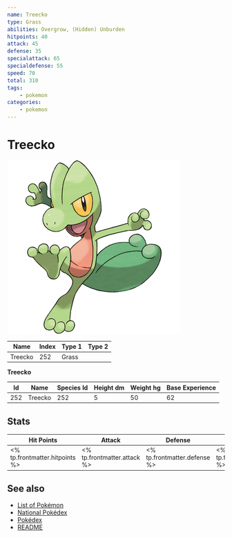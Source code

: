 ```yaml
---
name: Treecko
type: Grass
abilities: Overgrow, (Hidden) Unburden
hitpoints: 40
attack: 45
defense: 35
specialattack: 65
specialdefense: 55
speed: 70
total: 310
tags:
    - pokemon
categories:
    - pokemon
---
```


# Treecko


![Treecko](images/252.png)

| **Name** | **Index** | **Type 1** | **Type 2** |
|----|----|----|----|
| Treecko | 252 | Grass  |  |

**Treecko** 




| **Id** | **Name** | **Species Id** | **Height dm** | **Weight hg** | **Base Experience** |
|--------|----------|----------------|------------|------------|---------------------|
| 252 | Treecko | 252 | 5 | 50 | 62 |



## Stats

| **Hit Points** | **Attack** | **Defense** | **Special Attack** | **Special Defense** | **Speed** | **Total** |
|----------------|------------|-------------|--------------------|---------------------|-----------|-----------|
| <% tp.frontmatter.hitpoints %> | <% tp.frontmatter.attack %> | <% tp.frontmatter.defense %> | <% tp.frontmatter.specialattack %> | <% tp.frontmatter.specialdefense %> | <% tp.frontmatter.speed %> | <% tp.frontmatter.total %> |

## See also

- [List of Pokémon](../pokemon.md)
- [National Pokédex](../national_pokedex.md)
- [Pokédex](../pokedex.md)
- [README](../README.md)

